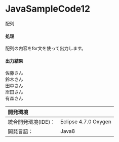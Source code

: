 # JavaSampleCode12
配列

#### 処理
配列の内容をfor文を使って出力します。

#### 出力結果
佐藤さん  
鈴木さん  
田中さん  
岸田さん  
有森さん  
  
| 開発環境 |  |
|:-|:-|
| 統合開発環境(IDE)： | Eclipse 4.7.0 Oxygen |
| 開発言語： | Java8 |
